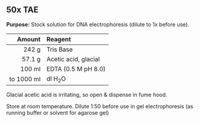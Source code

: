 ## 50x TAE
**Purpose:** Stock solution for DNA electrophoresis (dilute to 1x before use).

| Amount     | Reagent              |
|-----------:|:---------------------|
|     242 g  | Tris Base            |
|     57.1 g | Acetic acid, glacial |
|     100 ml | EDTA (0.5 M pH 8.0)  |
| to 1000 ml | dI H<sub>2</sub>O    |

Glacial acetic acid is irritating, so open & dispense in fume hood. 

Store at room temperature. 
Dilute 1:50 before use in gel electrophoresis (as running buffer or solvent for agarose gel)
